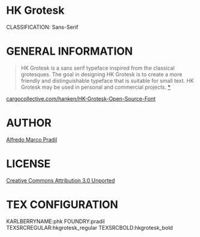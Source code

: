 HK Grotesk
==========
CLASSIFICATION: Sans-Serif


GENERAL INFORMATION
===================

> HK Grotesk is a sans serif typeface inspired from the classical grotesques.
> The goal in designing HK Grotesk is to create a more friendly and
> distinguishable typeface that is suitable for small text. HK Grotesk may be
> used in personal and commercial projects.
> [*](https://fontlibrary.org/en/font/hk-grotesk)

[cargocollective.com/hanken/HK-Grotesk-Open-Source-Font](http://cargocollective.com/hanken/HK-Grotesk-Open-Source-Font)


AUTHOR
======
[Alfredo Marco Pradil](http://alfredomarcopradil.com/)



LICENSE
=======
[Creative Commons Attribution 3.0 Unported](http://creativecommons.org/licenses/by/3.0/)


TEX CONFIGURATION
=================
KARLBERRYNAME:phk
FOUNDRY:pradil
TEXSRCREGULAR:hkgrotesk_regular
TEXSRCBOLD:hkgrotesk_bold


